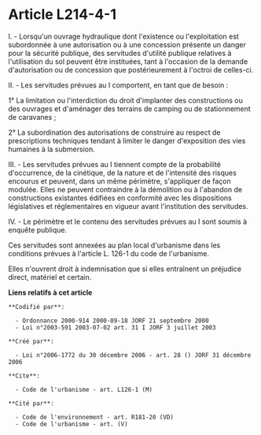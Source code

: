 # Article L214-4-1

I. - Lorsqu'un ouvrage hydraulique dont l'existence ou l'exploitation est subordonnée à une autorisation ou à une concession
présente un danger pour la sécurité publique, des servitudes d'utilité publique relatives à l'utilisation du sol peuvent être
instituées, tant à l'occasion de la demande d'autorisation ou de concession que postérieurement à l'octroi de celles-ci.

II. - Les servitudes prévues au I comportent, en tant que de besoin :

1° La limitation ou l'interdiction du droit d'implanter des constructions ou des ouvrages et d'aménager des terrains de
camping ou de stationnement de caravanes ;

2° La subordination des autorisations de construire au respect de prescriptions techniques tendant à limiter le danger
d'exposition des vies humaines à la submersion.

III. - Les servitudes prévues au I tiennent compte de la probabilité d'occurrence, de la cinétique, de la nature et de
l'intensité des risques encourus et peuvent, dans un même périmètre, s'appliquer de façon modulée. Elles ne peuvent
contraindre à la démolition ou à l'abandon de constructions existantes édifiées en conformité avec les dispositions
législatives et réglementaires en vigueur avant l'institution des servitudes.

IV. - Le périmètre et le contenu des servitudes prévues au I sont soumis à enquête publique.

Ces servitudes sont annexées au plan local d'urbanisme dans les conditions prévues à l'article L. 126-1 du code de
l'urbanisme.

Elles n'ouvrent droit à indemnisation que si elles entraînent un préjudice direct, matériel et certain.

**Liens relatifs à cet article**

	**Codifié par**:

	  - Ordonnance 2000-914 2000-09-18 JORF 21 septembre 2000
	  - Loi n°2003-591 2003-07-02 art. 31 I JORF 3 juillet 2003

	**Créé par**:

	  - Loi n°2006-1772 du 30 décembre 2006 - art. 28 () JORF 31 décembre 2006

	**Cite**:

	  - Code de l'urbanisme - art. L126-1 (M)

	**Cité par**:

	  - Code de l'environnement - art. R181-20 (VD)
	  - Code de l'urbanisme - art. (V)
